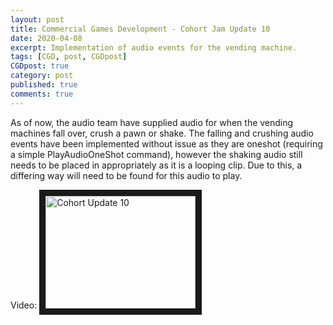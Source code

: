 ```yaml
---
layout: post
title: Commercial Games Development - Cohort Jam Update 10
date: 2020-04-08
excerpt: Implementation of audio events for the vending machine.
tags: [CGD, post, CGDpost]
CGDpost: true
category: post
published: true
comments: true
--- 
```

As of now, the audio team have supplied audio for when the vending machines fall over, crush a pawn or shake. The falling and crushing audio events have been implemented without issue as they are oneshot (requiring a simple PlayAudioOneShot command), however the shaking audio still needs to be placed in appropriately as it is a looping clip. Due to this, a differing way will need to be found for this audio to play.

Video:
<a href="http://www.youtube.com/watch?feature=player_embedded&v=TjzC7Cn-AD4" target="_blank"><img src="http://img.youtube.com/vi/TjzC7Cn-AD4/0.jpg" alt="Cohort Update 10" width="240" height="180" border="10" /></a>